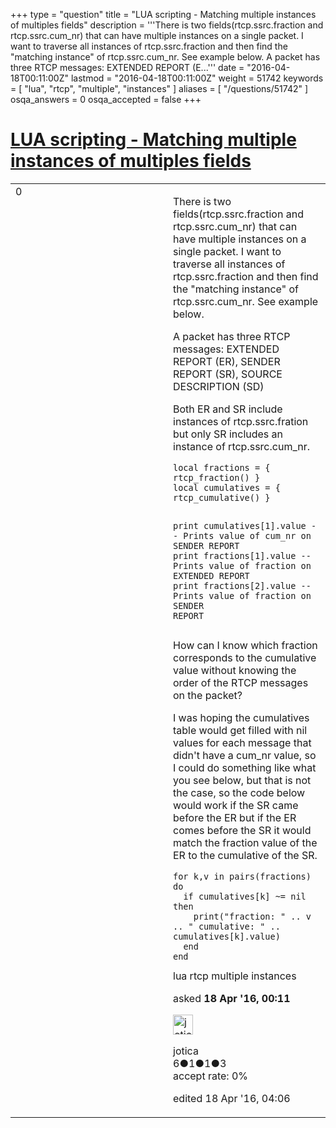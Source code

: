 +++
type = "question"
title = "LUA scripting - Matching multiple instances of multiples fields"
description = '''There is two fields(rtcp.ssrc.fraction and rtcp.ssrc.cum_nr) that can have multiple instances on a single packet. I want to traverse all instances of rtcp.ssrc.fraction and then find the &quot;matching instance&quot; of rtcp.ssrc.cum_nr. See example below.  A packet has three RTCP messages: EXTENDED REPORT (E...'''
date = "2016-04-18T00:11:00Z"
lastmod = "2016-04-18T00:11:00Z"
weight = 51742
keywords = [ "lua", "rtcp", "multiple", "instances" ]
aliases = [ "/questions/51742" ]
osqa_answers = 0
osqa_accepted = false
+++

<div class="headNormal">

# [LUA scripting - Matching multiple instances of multiples fields](/questions/51742/lua-scripting-matching-multiple-instances-of-multiples-fields)

</div>

<div id="main-body">

<div id="askform">

<table id="question-table" style="width:100%;"><colgroup><col style="width: 50%" /><col style="width: 50%" /></colgroup><tbody><tr class="odd"><td style="width: 30px; vertical-align: top"><div class="vote-buttons"><div id="post-51742-score" class="post-score" title="current number of votes">0</div><div id="favorite-count" class="favorite-count"></div></div></td><td><div id="item-right"><div class="question-body"><p>There is two fields(rtcp.ssrc.fraction and rtcp.ssrc.cum_nr) that can have multiple instances on a single packet. I want to traverse all instances of rtcp.ssrc.fraction and then find the "matching instance" of rtcp.ssrc.cum_nr. See example below.</p><p>A packet has three RTCP messages: EXTENDED REPORT (ER), SENDER REPORT (SR), SOURCE DESCRIPTION (SD)</p><p>Both ER and SR include instances of rtcp.ssrc.fration but only SR includes an instance of rtcp.ssrc.cum_nr.</p><pre><code>local fractions = { rtcp_fraction() }                                
local cumulatives = { rtcp_cumulative() }

print cumulatives[1].value -- Prints value of cum_nr on SENDER REPORT 
print fractions[1].value -- Prints value of fraction on EXTENDED REPORT
print fractions[2].value -- Prints value of fraction on SENDER REPORT</code></pre><p>How can I know which fraction corresponds to the cumulative value without knowing the order of the RTCP messages on the packet?</p><p>I was hoping the cumulatives table would get filled with nil values for each message that didn't have a cum_nr value, so I could do something like what you see below, but that is not the case, so the code below would work if the SR came before the ER but if the ER comes before the SR it would match the fraction value of the ER to the cumulative of the SR.<br />
</p><pre><code>for k,v in pairs(fractions) do 
  if cumulatives[k] ~= nil then 
    print(&quot;fraction: &quot; .. v .. &quot; cumulative: &quot; .. cumulatives[k].value)
  end
end</code></pre></div><div id="question-tags" class="tags-container tags">lua rtcp multiple instances</div><div id="question-controls" class="post-controls"></div><div class="post-update-info-container"><div class="post-update-info post-update-info-user"><p>asked <strong>18 Apr '16, 00:11</strong></p><img src="https://secure.gravatar.com/avatar/af707492ea742ab35070019afc45e174?s=32&amp;d=identicon&amp;r=g" class="gravatar" width="32" height="32" alt="jotica&#39;s gravatar image" /><p>jotica<br />
<span class="score" title="6 reputation points">6</span><span title="1 badges"><span class="badge1">●</span><span class="badgecount">1</span></span><span title="1 badges"><span class="silver">●</span><span class="badgecount">1</span></span><span title="3 badges"><span class="bronze">●</span><span class="badgecount">3</span></span><br />
<span class="accept_rate" title="Rate of the user&#39;s accepted answers">accept rate:</span> <span title="jotica has no accepted answers">0%</span> </br></p></div><div class="post-update-info post-update-info-edited"><p>edited 18 Apr '16, 04:06</p></div></div><div id="comments-container-51742" class="comments-container"></div><div id="comment-tools-51742" class="comment-tools"></div><div class="clear"></div><div id="comment-51742-form-container" class="comment-form-container"></div><div class="clear"></div></div></td></tr></tbody></table>

</div>

</div>

